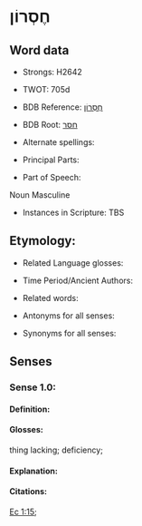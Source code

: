 # חֶסְרוֹן

<!-- Status: S2="NeedsEdits" -->
<!-- Lexica used for edits:   -->

## Word data

* Strongs: H2642

* TWOT: 705d

* BDB Reference: [חֶסְרוֹן](rc://en/bdb/dict/h.ej.af)

* BDB Root: [חסר](rc://en/bdb/dict/h.ej.aa)

* Alternate spellings:

* Principal Parts:

* Part of Speech:

Noun Masculine

* Instances in Scripture: TBS

## Etymology:

* Related Language glosses:

* Time Period/Ancient Authors:

* Related words:

* Antonyms for all senses:

* Synonyms for all senses:

## Senses

### Sense 1.0:

#### Definition:

#### Glosses:

thing lacking; deficiency; 

#### Explanation:

#### Citations:

[Ec 1:15](rc://he/uhb/book/ecc/1/15); 

